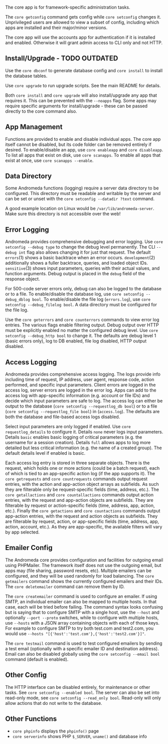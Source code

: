 The core app is for framework-specific administration tasks.

The `core getconfig` command gets config while `core setconfig` changes it.  Unprivileged users are allowed to view a subset of config, including which apps are installed and their major/minor versions.

The core app will use the accounts app for authentication if it is installed and enabled. Otherwise it will grant admin access to CLI only and not HTTP.

## Install/Upgrade - TODO OUTDATED

Use the `core dbconf` to generate database config and `core install` to install the database tables.  

Use `core upgrade` to run upgrade scripts. See the main README for details.

Both `core install` and `core upgrade` will also install/upgrade any app that requires it.  This can be prevented with the `--noapps` flag.  Some apps may require specific arguments for install/upgrade - these can be passed directly to the core command also.

## App Management

Functions are provided to enable and disable individual apps. The core app itself cannot be disabled, but its code folder can be removed entirely if desired. To enable/disable an app, use `core enableapp` and `core disableapp`. To list all apps that exist on disk, use `core scanapps`. To enable all apps that exist at once, use `core scanapps --enable`.

## Data Directory

Some Andromeda functions (logging) require a server data directory to be configured. This directory must be readable and writable by the server and can be set or unset with the `core setconfig --datadir ?text` command.  

A good example location on Linux would be `/var/lib/andromeda-server`.  Make sure this directory is not accessible over the web!

## Error Logging

Andromeda provides comprehensive debugging and error logging.  Use `core setconfig --debug type` to change the debug level permanently.  The CLI `--debug int` flag also allows changing it for just that request.  The default `errors`(1) shows a basic backtrace when an error occurs.  `development`(2) additionally shows a fuller backtrace, queries, and loaded object IDs. `sensitive`(3) shows input parameters, queries with their actual values, and function arguments.  Debug output is placed in the `debug` field of the response object.  

For 500-code server errors only, debug can also be logged to the database or to a file.  To enable/disable the database log, use `core setconfig --debug_dblog bool`.  To enable/disable the file log (`errors.log`), use `core setconfig --debug_filelog bool`.  A data directory must be configured for the file log.  

Use the `core geterrors` and `core counterrors` commands to view error log entries. The various flags enable filtering output. Debug output over HTTP must be explicitly enabled no matter the configured debug level.  Use `core setconfig --debug_http bool` to change it.  The defaults are debug level 1 (basic errors only), log to DB enabled, file log disabled, HTTP output disabled.

## Access Logging

Andromeda provides comprehensive access logging.  The logs provide info including time of request, IP address, user agent, response code, action performed, and specific input parameters.  Client errors are logged in the access log, server errors are logged in the error log. Apps can add to the access log with app-specific information (e.g. account or file IDs) and decide which input parameters are safe to log.  The access log can either be output to the database (`core setconfig --requestlog_db bool`) or to a file (`core setconfig --requestlog_file bool`) in (`access.log`). The defaults are both the database and file-based access logs disabled.

Select input parameters are only logged if enabled. Use `core requestlog_details` to configure it.  Details `none` never logs input parameters.  Details `basic` enables basic logging of critical parameters (e.g. the username for a session creation).  Details `full` allows apps to log more detailed but less critical information (e.g. the name of a created group). The default details level if enabled is basic.

Each access log entry is stored in three separate objects.  There is the request, which holds one or more actions (could be a batch request), each of which is tied to an app-specific action log (if the app supports it).  The `core getrequests` and `core countrequests` commands output request entries, with the action and app-action object arrays as subfields.  As such they are filterable only be request-specific fields (time, address, etc.).  The `core getallactions` and `core countallactions` commands output action entries, with the request and app-action objects are subfields. They are filterable by request or action-specific fields (time, address, app, action, etc.).  Finally the `core getactions` and `core countactions` commands output app-action entries, with the request and action objects as subfields. They are filterable by request, action, or app-specific fields (time, address, app, action, account, etc.).  As they are app-specific, the available filters will vary by app selected. 

## Emailer Config

The Andromeda core provides configuration and facilities for outgoing email using PHPMailer.  The framework itself does not use the outgoing email, but apps may (file sharing, password resets, etc).  Multiple emailers can be configured, and they will be used randomly for load balancing.  The `core getmailers` command shows the currently configured emailers and their IDs.  The `core deletemailer` command can remove them by ID.

The `core createmailer` command is used to configure an emailer.  If using SMTP, an individual emailer can also be mapped to multiple hosts.  In that case, each will be tried before failing.  The command syntax looks confusing but is saying that to configure SMTP with a single host, use the `--host` and optionally  `--port --proto` switches, while to configure with multiple hosts, use `--hosts` with a JSON array containing objects with each of those keys.  For example to configure SMTP to try both test.com and test2.com, you would use `--hosts "[{'host':'test.com'},{'host':'test2.com'}]"`.

The `core testmail` command is used to test configured emailers by sending a test email (optionally with a specific emailer ID and destination address). Email can also be disabled globally using the `core setconfig --email bool` command (default is enabled).  

## Other Config

The HTTP interface can be disabled entirely, for maintenance or other tasks.  See `core setconfig --enabled bool`.  The server can also be set into read-only mode, see `core setconfig --read_only bool`.  Read-only will only allow actions that do not write to the database.

## Other Functions
* `core phpinfo` displays the `phpinfo()` page
* `core serverinfo` shows PHP `$_SERVER`, `uname()` and database info
